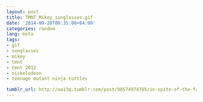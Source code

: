 ```yaml
---
layout: post
title: TMNT_Mikey_sunglasses.gif
date: '2014-09-28T00:35:00+04:00'
categories: random
lang: meta
tags:
- gif
- sunglasses
- mikey
- tmnt
- tmnt 2012
- nickelodeon
- teenage mutant ninja turtles

tumblr_url: http://aa13q.tumblr.com/post/98574974765/in-spite-of-the-fact-that-i-love-raph-more-this
---
```

